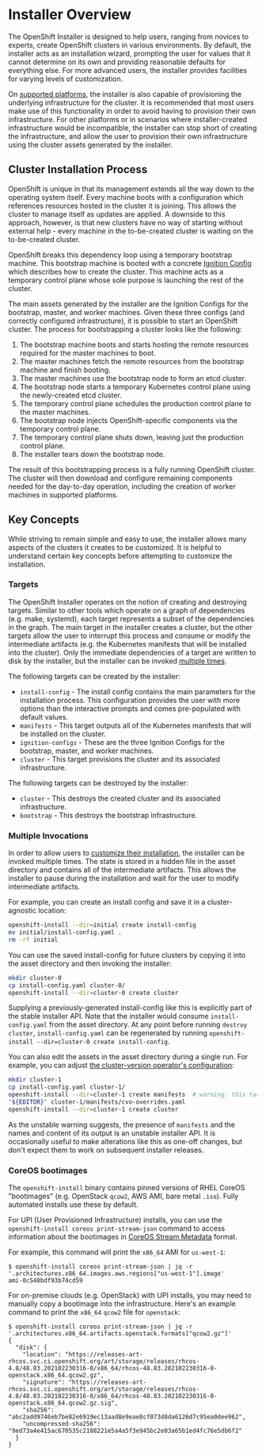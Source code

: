 # Installer Overview

The OpenShift Installer is designed to help users, ranging from novices to experts, create OpenShift clusters in various environments. By default, the installer acts as an installation wizard, prompting the user for values that it cannot determine on its own and providing reasonable defaults for everything else. For more advanced users, the installer provides facilities for varying levels of customization.

On [supported platforms](../../README.md#supported-platforms), the installer is also capable of provisioning the underlying infrastructure for the cluster. It is recommended that most users make use of this functionality in order to avoid having to provision their own infrastructure. For other platforms or in scenarios where installer-created infrastructure would be incompatible, the installer can stop short of creating the infrastructure, and allow the user to provision their own infrastructure using the cluster assets generated by the installer.

## Cluster Installation Process

OpenShift is unique in that its management extends all the way down to the operating system itself. Every machine boots with a configuration which references resources hosted in the cluster it is joining. This allows the cluster to manage itself as updates are applied. A downside to this approach, however, is that new clusters have no way of starting without external help - every machine in the to-be-created cluster is waiting on the to-be-created cluster.

OpenShift breaks this dependency loop using a temporary bootstrap machine. This bootstrap machine is booted with a concrete [Ignition Config][ignition] which describes how to create the cluster. This machine acts as a temporary control plane whose sole purpose is launching the rest of the cluster.

The main assets generated by the installer are the Ignition Configs for the bootstrap, master, and worker machines. Given these three configs (and correctly configured infrastructure), it is possible to start an OpenShift cluster. The process for bootstrapping a cluster looks like the following:

  1. The bootstrap machine boots and starts hosting the remote resources required for the master machines to boot.
  2. The master machines fetch the remote resources from the bootstrap machine and finish booting.
  3. The master machines use the bootstrap node to form an etcd cluster.
  4. The bootstrap node starts a temporary Kubernetes control plane using the newly-created etcd cluster.
  5. The temporary control plane schedules the production control plane to the master machines.
  6. The bootstrap node injects OpenShift-specific components via the temporary control plane.
  7. The temporary control plane shuts down, leaving just the production control plane.
  8. The installer tears down the bootstrap node.

The result of this bootstrapping process is a fully running OpenShift cluster. The cluster will then download and configure remaining components needed for the day-to-day operation, including the creation of worker machines in supported platforms.

[ignition]: https://github.com/coreos/ignition/blob/master/docs/getting-started.md

## Key Concepts

While striving to remain simple and easy to use, the installer allows many aspects of the clusters it creates to be customized. It is helpful to understand certain key concepts before attempting to customize the installation.

### Targets

The OpenShift Installer operates on the notion of creating and destroying targets. Similar to other tools which operate on a graph of dependencies (e.g. make, systemd), each target represents a subset of the dependencies in the graph. The main target in the installer creates a cluster, but the other targets allow the user to interrupt this process and consume or modify the intermediate artifacts (e.g. the Kubernetes manifests that will be installed into the cluster). Only the immediate dependencies of a target are written to disk by the installer, but the installer can be invoked [multiple times](#multiple-invocations).

The following targets can be created by the installer:

- `install-config` - The install config contains the main parameters for the installation process. This configuration provides the user with more options than the interactive prompts and comes pre-populated with default values.
- `manifests` - This target outputs all of the Kubernetes manifests that will be installed on the cluster.
- `ignition-configs` - These are the three Ignition Configs for the bootstrap, master, and worker machines.
- `cluster` - This target provisions the cluster and its associated infrastructure.

The following targets can be destroyed by the installer:

- `cluster` - This destroys the created cluster and its associated infrastructure.
- `bootstrap` - This destroys the bootstrap infrastructure.

### Multiple Invocations

In order to allow users to [customize their installation](customization.md), the installer can be invoked multiple times. The state is stored in a hidden file in the asset directory and contains all of the intermediate artifacts. This allows the installer to pause during the installation and wait for the user to modify intermediate artifacts.

For example, you can create an install config and save it in a cluster-agnostic location:

```sh
openshift-install --dir=initial create install-config
mv initial/install-config.yaml .
rm -rf initial
```

You can use the saved install-config for future clusters by copying it into the asset directory and then invoking the installer:

```sh
mkdir cluster-0
cp install-config.yaml cluster-0/
openshift-install --dir=cluster-0 create cluster
```

Supplying a previously-generated install-config like this is explicitly part of the stable installer API.
Note that the installer would consume `install-config.yaml` from the asset directory.
At any point before running `destroy cluster`, `install-config.yaml` can be regenerated by running `openshift-install --dir=cluster-0 create install-config`.

You can also edit the assets in the asset directory during a single run.
For example, you can adjust [the cluster-version operator's configuration][cluster-version]:

```sh
mkdir cluster-1
cp install-config.yaml cluster-1/
openshift-install --dir=cluster-1 create manifests  # warning: this target is unstable
"${EDITOR}" cluster-1/manifests/cvo-overrides.yaml
openshift-install --dir=cluster-1 create cluster
```

As the unstable warning suggests, the presence of `manifests` and the names and content of its output is an unstable installer API.
It is occasionally useful to make alterations like this as one-off changes, but don't expect them to work on subsequent installer releases.

[cluster-version]: https://github.com/openshift/cluster-version-operator/blob/master/docs/dev/clusterversion.md

### CoreOS bootimages

The `openshift-install` binary contains pinned versions of RHEL CoreOS "bootimages" (e.g. OpenStack `qcow2`, AWS AMI, bare metal `.iso`).
Fully automated installs use these by default.

For UPI (User Provisioned Infrastructure) installs, you can use the `openshift-install coreos print-stream-json` command to access information
about the bootimages in [CoreOS Stream Metadata](https://github.com/coreos/stream-metadata-go) format.

For example, this command will print the `x86_64` AMI for `us-west-1`:

```
$ openshift-install coreos print-stream-json | jq -r '.architectures.x86_64.images.aws.regions["us-west-1"].image'
ami-0c548bdf93b74cd59
```

For on-premise clouds (e.g. OpenStack) with UPI installs, you may need to manually copy
a bootimage into the infrastructure.  Here's an example command to print the `x86_64` `qcow2` file for `openstack`:

```
$ openshift-install coreos print-stream-json | jq -r '.architectures.x86_64.artifacts.openstack.formats["qcow2.gz"]'
{
  "disk": {
    "location": "https://releases-art-rhcos.svc.ci.openshift.org/art/storage/releases/rhcos-4.8/48.83.202102230316-0/x86_64/rhcos-48.83.202102230316-0-openstack.x86_64.qcow2.gz",
    "signature": "https://releases-art-rhcos.svc.ci.openshift.org/art/storage/releases/rhcos-4.8/48.83.202102230316-0/x86_64/rhcos-48.83.202102230316-0-openstack.x86_64.qcow2.gz.sig",
    "sha256": "abc2add9746eb7be82e6919ec13aad8e9eae8cf073d8da6126d7c95ea0dee962",
    "uncompressed-sha256": "9ed73a4e415ac670535c2188221e5a4a5f3e945bc2e03a65b1ed4fc76e5db6f2"
  }
}
```
